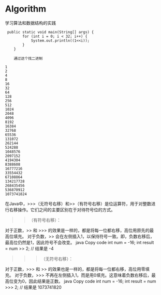 # Algorithm
学习算法和数据结构的实践

```
 public static void main(String[] args) {
        for (int i = 0; i < 32; i++) {
            System.out.println((1<<i));
        }
    }
    
    通过这个找二进制
    
1
2
4
8
16
32
64
128
256
512
1024
2048
4096
8192
16384
32768
65536
131072
262144
524288
1048576
2097152
4194304
8388608
16777216
33554432
67108864
134217728
268435456
536870912
1073741824
```

在Java中，>>>（无符号右移）和>>（有符号右移）是位运算符，用于对整数进行右移操作。它们之间的主要区别在于对待符号位的方式。

>>（有符号右移）：

对于正数，>> 和 >>> 的效果是一样的，都是将每一位都右移，高位用原先的最高位填充。
对于负数，>> 会在左侧插入1，以保持符号一致。即，负数右移后，最高位仍然是1，因此符号不会改变。
java
Copy code
int num = -16;
int result = num >> 2;  // 结果是 -4
>>>（无符号右移）：

对于正数，>>> 和 >> 的效果也是一样的，都是将每一位都右移，高位用零填充。
对于负数，>>> 不再在左侧插入1，而是用0填充。这意味着负数右移后，最高位变为0，因此结果是正数。
java
Copy code
int num = -16;
int result = num >>> 2;  // 结果是 1073741820
